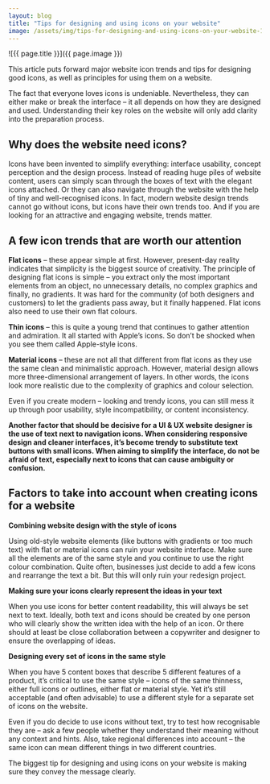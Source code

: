 ```yaml
---
layout: blog
title: "Tips for designing and using icons on your website"
image: /assets/img/tips-for-designing-and-using-icons-on-your-website-1.jpg
---
```

![{{ page.title }}]({{ page.image }})

This article puts forward major website icon trends and tips for designing good icons, as well as principles for using them on a website.

The fact that everyone loves icons is undeniable. Nevertheless, they can either make or break the interface – it all depends on how they are designed and used. Understanding their key roles on the website will only add clarity into the preparation process. 

## Why does the website need icons?
Icons have been invented to simplify everything: interface usability, concept perception and the design process. Instead of reading huge piles of website content, users can simply scan through the boxes of text with the elegant icons attached. Or they can also navigate through the website with the help of tiny and well-recognised icons. In fact, modern website design trends cannot go without icons, but icons have their own trends too. And if you are looking for an attractive and engaging website, trends matter.

## A few icon trends that are worth our attention
**Flat icons** – these appear simple at first. However, present-day reality indicates that simplicity is the biggest source of creativity. The principle of designing flat icons is simple – you extract only the most important elements from an object, no unnecessary details, no complex graphics and finally, no gradients. It was hard for the community (of both designers and customers) to let the gradients pass away, but it finally happened. Flat icons also need to use their own flat colours.

**Thin icons** – this is quite a young trend that continues to gather attention and admiration. It all started with Apple’s icons. So don’t be shocked when you see them called Apple-style icons.

**Material icons** – these are not all that different from flat icons as they use the same clean and minimalistic approach. However, material design allows more three-dimensional arrangement of layers. In other words, the icons look more realistic due to the complexity of graphics and colour selection.

Even if you create modern – looking and trendy icons, you can still mess it up through poor usability, style incompatibility, or content inconsistency. 

**Another factor that should be decisive for a UI & UX website designer is the use of text next to navigation icons. When considering responsive design and cleaner interfaces, it’s become trendy to substitute text buttons with small icons. When aiming to simplify the interface, do not be afraid of text, especially next to icons that can cause ambiguity or confusion.**

## Factors to take into account when creating icons for a website
**Combining website design with the style of icons**

Using old-style website elements (like buttons with gradients or too much text) with flat or material icons can ruin your website interface. Make sure all the elements are of the same style and you continue to use the right colour combination. Quite often, businesses just decide to add a few icons and rearrange the text a bit. But this will only ruin your redesign project.

**Making sure your icons clearly represent the ideas in your text**

When you use icons for better content readability, this will always be set next to text. Ideally, both text and icons should be created by one person who will clearly show the written idea with the help of an icon. Or there should at least be close collaboration between a copywriter and designer to ensure the overlapping of ideas.

**Designing every set of icons in the same style**

When you have 5 content boxes that describe 5 different features of a product, it’s critical to use the same style – icons of the same thinness, either full icons or outlines, either flat or material style. Yet it’s still acceptable (and often advisable) to use a different style for a separate set of icons on the website.

Even if you do decide to use icons without text, try to test how recognisable they are – ask a few people whether they understand their meaning without any context and hints. Also, take regional differences into account – the same icon can mean different things in two different countries.

The biggest tip for designing and using icons on your website is making sure they convey the message clearly.
